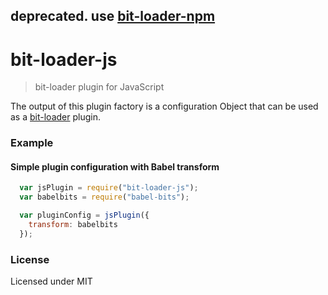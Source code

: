 ## deprecated. use [bit-loader-npm](https://github.com/MiguelCastillo/bit-loader-npm)

# bit-loader-js
> bit-loader plugin for JavaScript

The output of this plugin factory is a configuration Object that can be used as a [bit-loader](https://github.com/MiguelCastillo/bit-loader) plugin.

### Example

#### Simple plugin configuration with Babel transform

``` javascript
  var jsPlugin = require("bit-loader-js");
  var babelbits = require("babel-bits");

  var pluginConfig = jsPlugin({
    transform: babelbits
  });
```

### License

Licensed under MIT
